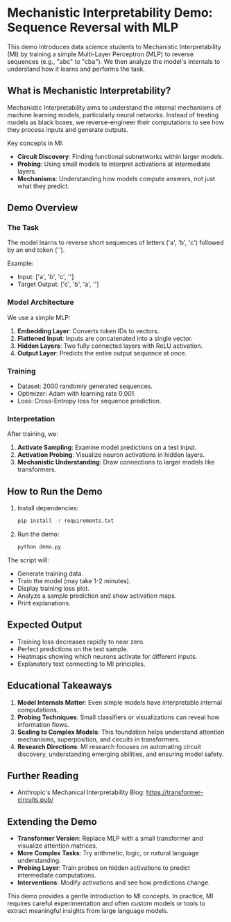 # Mechanistic Interpretability Demo: Sequence Reversal with MLP

This demo introduces data science students to Mechanistic Interpretability (MI) by training a simple Multi-Layer Perceptron (MLP) to reverse sequences (e.g., "abc" to "cba"). We then analyze the model's internals to understand how it learns and performs the task.

## What is Mechanistic Interpretability?

Mechanistic Interpretability aims to understand the internal mechanisms of machine learning models, particularly neural networks. Instead of treating models as black boxes, we reverse-engineer their computations to see how they process inputs and generate outputs.

Key concepts in MI:
- **Circuit Discovery**: Finding functional subnetworks within larger models.
- **Probing**: Using small models to interpret activations at intermediate layers.
- **Mechanisms**: Understanding how models compute answers, not just what they predict.

## Demo Overview

### The Task
The model learns to reverse short sequences of letters ('a', 'b', 'c') followed by an end token ('<eos>').

Example:
- Input: ['a', 'b', 'c', '<eos>']
- Target Output: ['c', 'b', 'a', '<eos>']

### Model Architecture
We use a simple MLP:
1. **Embedding Layer**: Converts token IDs to vectors.
2. **Flattened Input**: Inputs are concatenated into a single vector.
3. **Hidden Layers**: Two fully connected layers with ReLU activation.
4. **Output Layer**: Predicts the entire output sequence at once.

### Training
- Dataset: 2000 randomly generated sequences.
- Optimizer: Adam with learning rate 0.001.
- Loss: Cross-Entropy loss for sequence prediction.

### Interpretation
After training, we:
1. **Activate Sampling**: Examine model predictions on a test input.
2. **Activation Probing**: Visualize neuron activations in hidden layers.
3. **Mechanistic Understanding**: Draw connections to larger models like transformers.

## How to Run the Demo

1. Install dependencies:
   ```bash
   pip install -r requirements.txt
   ```

2. Run the demo:
   ```bash
   python demo.py
   ```

The script will:
- Generate training data.
- Train the model (may take 1-2 minutes).
- Display training loss plot.
- Analyze a sample prediction and show activation maps.
- Print explanations.

## Expected Output
- Training loss decreases rapidly to near zero.
- Perfect predictions on the test sample.
- Heatmaps showing which neurons activate for different inputs.
- Explanatory text connecting to MI principles.

## Educational Takeaways

1. **Model Internals Matter**: Even simple models have interpretable internal computations.
2. **Probing Techniques**: Small classifiers or visualizations can reveal how information flows.
3. **Scaling to Complex Models**: This foundation helps understand attention mechanisms, superposition, and circuits in transformers.
4. **Research Directions**: MI research focuses on automating circuit discovery, understanding emerging abilities, and ensuring model safety.

## Further Reading

- Anthropic's Mechanical Interpretability Blog: https://transformer-circuits.pub/

## Extending the Demo

- **Transformer Version**: Replace MLP with a small transformer and visualize attention matrices.
- **More Complex Tasks**: Try arithmetic, logic, or natural language understanding.
- **Probing Layer**: Train probes on hidden activations to predict intermediate computations.
- **Interventions**: Modify activations and see how predictions change.

This demo provides a gentle introduction to MI concepts. In practice, MI requires careful experimentation and often custom models or tools to extract meaningful insights from large language models.
